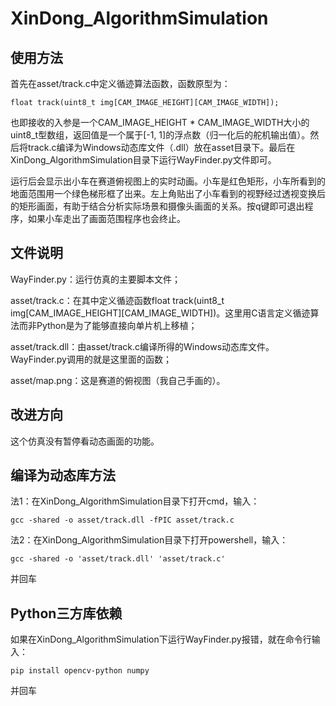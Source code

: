 # XinDong_AlgorithmSimulation
## 使用方法
首先在asset/track.c中定义循迹算法函数，函数原型为：

    float track(uint8_t img[CAM_IMAGE_HEIGHT][CAM_IMAGE_WIDTH]);

也即接收的入参是一个CAM_IMAGE_HEIGHT * CAM_IMAGE_WIDTH大小的uint8_t型数组，返回值是一个属于[-1, 1]的浮点数（归一化后的舵机输出值）。然后将track.c编译为Windows动态库文件（.dll）放在asset目录下。最后在XinDong_AlgorithmSimulation目录下运行WayFinder.py文件即可。
  
运行后会显示出小车在赛道俯视图上的实时动画。小车是红色矩形，小车所看到的地面范围用一个绿色梯形框了出来。左上角贴出了小车看到的视野经过透视变换后的矩形画面，有助于结合分析实际场景和摄像头画面的关系。按q键即可退出程序，如果小车走出了画面范围程序也会终止。
## 文件说明
  WayFinder.py：运行仿真的主要脚本文件；
  
  asset/track.c：在其中定义循迹函数float track(uint8_t img[CAM_IMAGE_HEIGHT][CAM_IMAGE_WIDTH])。这里用C语言定义循迹算法而非Python是为了能够直接向单片机上移植；
  
  asset/track.dll：由asset/track.c编译所得的Windows动态库文件。WayFinder.py调用的就是这里面的函数；
  
  asset/map.png：这是赛道的俯视图（我自己手画的）。
  
## 改进方向
  这个仿真没有暂停看动态画面的功能。
## 编译为动态库方法
法1：在XinDong_AlgorithmSimulation目录下打开cmd，输入：

    gcc -shared -o asset/track.dll -fPIC asset/track.c
  
法2：在XinDong_AlgorithmSimulation目录下打开powershell，输入：

    gcc -shared -o 'asset/track.dll' 'asset/track.c'
并回车
##  Python三方库依赖
如果在XinDong_AlgorithmSimulation下运行WayFinder.py报错，就在命令行输入：

    pip install opencv-python numpy
并回车
